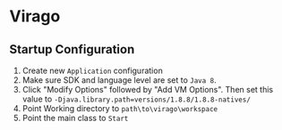 # Virago

## Startup Configuration
1. Create new ``Application`` configuration
2. Make sure SDK and language level are set to ``Java 8``.
3. Click "Modify Options" followed by "Add VM Options". Then set this value to ``-Djava.library.path=versions/1.8.8/1.8.8-natives/``
4. Point Working directory to ``path\to\virago\workspace``
5. Point the main class to ``Start``
